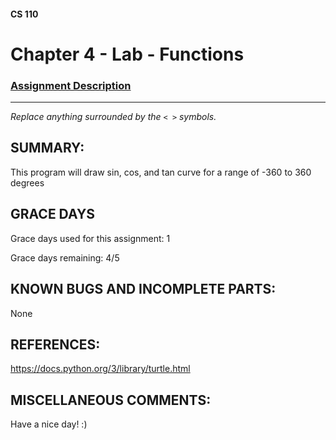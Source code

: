 #### CS 110
# Chapter 4 - Lab - Functions

### [Assignment Description](https://docs.google.com/document/d/1V20D_upUX4MO8YmskKlRB25Yu2pCEv3-h8z4EAfrSno/edit?usp=sharing)

***

_Replace anything surrounded by the `< >` symbols._

## SUMMARY:
 This program will draw sin, cos, and tan curve for a range of -360 to 360 degrees

## GRACE DAYS
Grace days used for this assignment: 1

Grace days remaining: 4/5

## KNOWN BUGS AND INCOMPLETE PARTS:
 None

## REFERENCES:
 https://docs.python.org/3/library/turtle.html

## MISCELLANEOUS COMMENTS:
 Have a nice day! :)
